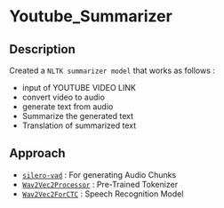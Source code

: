 # Youtube_Summarizer

## Description
Created a `NLTK summarizer model` that works as follows : <br>
* input of YOUTUBE VIDEO LINK
* convert video to audio
* generate text from audio
* Summarize the generated text
* Translation of summarized text

## Approach

* [`silero-vad`](https://github.com/snakers4/silero-vad) : For generating Audio Chunks
* [`Wav2Vec2Processor`](https://huggingface.co/transformers/v4.10.1/model_doc/wav2vec2.html#wav2vec2processor) : Pre-Trained Tokenizer
* [`Wav2Vec2ForCTC`](https://huggingface.co/transformers/v4.10.1/model_doc/wav2vec2.html#wav2vec2forctc) : Speech Recognition Model
